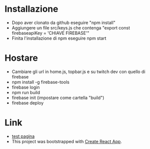 
# Installazione

- Dopo aver clonato da github eseguire "npm install"
- Aggiungere un file src/keys.js che contenga "export const firebaseapiKey = 'CHIAVE FIREBASE'"
- Finita l'installazione di npm eseguire npm start

# Hostare

- Cambiare gli url in home.js, topbar.js e su twitch dev con quello di firebase
- npm install -g firebase-tools
- firebase login
- npm run build
- firebase init (impostare come cartella "build")
- firebase deploy

# Link

- [test pagina](https://tcoop-6668f.firebaseapp.com/)
- This project was bootstrapped with [Create React App](https://github.com/facebookincubator/create-react-app).